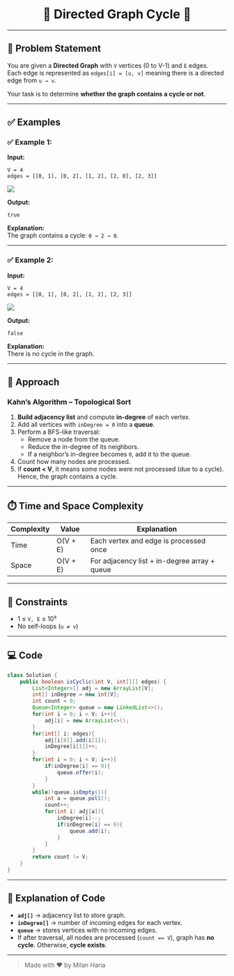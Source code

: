 <h1 align="center">🔁 Directed Graph Cycle 🔁</h1>

---

## 📝 Problem Statement
You are given a **Directed Graph** with `V` vertices (0 to V-1) and `E` edges.  
Each edge is represented as `edges[i] = [u, v]` meaning there is a directed edge from `u → v`.  

Your task is to determine **whether the graph contains a cycle or not**.

---


## ✅ Examples

### ✅ Example 1:

**Input:**  
```
V = 4
edges = [[0, 1], [0, 2], [1, 2], [2, 0], [2, 3]]
```

<img src="https://media.geeksforgeeks.org/img-practice/prod/addEditProblem/700218/Web/Other/blobid0_1744197297.jpg"> </img>

**Output:**
```
true
```

**Explanation:**  
The graph contains a cycle: `0 → 2 → 0`.

---


### ✅ Example 2:

**Input:**
```
V = 4
edges = [[0, 1], [0, 2], [1, 2], [2, 3]]
```

<img src="https://media.geeksforgeeks.org/img-practice/prod/addEditProblem/700218/Web/Other/blobid1_1744197327.jpg"> </img>

**Output:**
```
false
```

**Explanation:**  
There is no cycle in the graph.

---

## 🧠 Approach 

### Kahn’s Algorithm – Topological Sort
1. **Build adjacency list** and compute **in-degree** of each vertex.  
2. Add all vertices with `inDegree = 0` into a **queue**.  
3. Perform a BFS-like traversal:
   - Remove a node from the queue.  
   - Reduce the in-degree of its neighbors.  
   - If a neighbor’s in-degree becomes `0`, add it to the queue.  
4. Count how many nodes are processed.  
5. If **count < V**, it means some nodes were not processed (due to a cycle). Hence, the graph contains a cycle.

---

## ⏱️ Time and Space Complexity
| Complexity | Value | Explanation |
|------------|-------|-------------|
| Time       | O(V + E) | Each vertex and edge is processed once |
| Space      | O(V + E) | For adjacency list + in-degree array + queue |

---

## 🎯 Constraints
- 1 ≤ `V, E` ≤ 10⁵  
- No self-loops (`u ≠ v`)  

---

## 💻 Code
```java
class Solution {
    public boolean isCyclic(int V, int[][] edges) {
        List<Integer>[] adj = new ArrayList[V];
        int[] inDegree = new int[V];
        int count = 0;
        Queue<Integer> queue = new LinkedList<>();
        for(int i = 0; i < V; i++){
            adj[i] = new ArrayList<>();
        }
        for(int[] i: edges){
            adj[i[0]].add(i[1]);
            inDegree[i[1]]++;
        }
        for(int i = 0; i < V; i++){
            if(inDegree[i] == 0){
                queue.offer(i);
            }
        }
        while(!queue.isEmpty()){
            int a = queue.poll();
            count++;
            for(int i: adj[a]){
                inDegree[i]--;
                if(inDegree[i] == 0){
                    queue.add(i);
                }
            }
        }
        return count != V;
    }
}
```

---

## 📝 Explanation of Code

- **`adj[]`** → adjacency list to store graph.
- **`inDegree[]`** → number of incoming edges for each vertex.
- **`queue`** → stores vertices with no incoming edges.
- If after traversal, all nodes are processed (`count == V`), graph has **no cycle**. Otherwise, **cycle exists**.

---

> Made with ❤️ by Milan Haria

